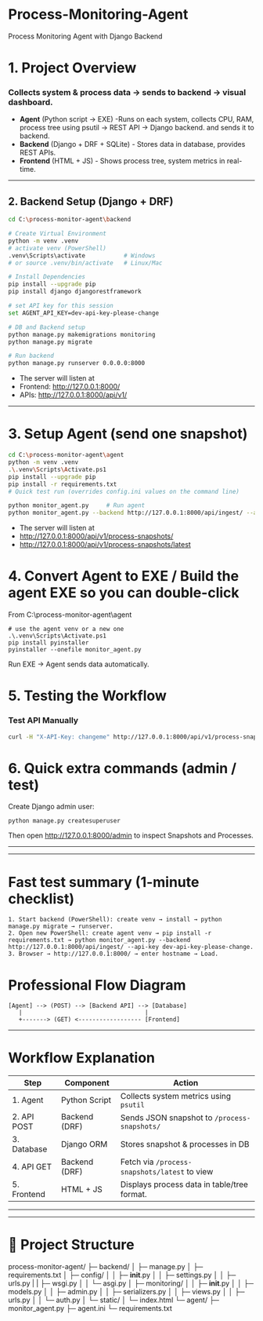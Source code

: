 # Process-Monitoring-Agent
Process Monitoring Agent with Django Backend
# 1. Project Overview
### Collects system & process data → sends to backend → visual dashboard.
- **Agent** (Python script → EXE) -Runs on each system, collects CPU, RAM, process tree using psutil → REST API → Django backend. and sends it to backend.
- **Backend** (Django + DRF + SQLite) - Stores data in database, provides REST APIs.
- **Frontend** (HTML + JS) - Shows process tree, system metrics in real-time.

---

## 2. Backend Setup (Django + DRF)
```bash
cd C:\process-monitor-agent\backend

# Create Virtual Environment
python -m venv .venv
# activate venv (PowerShell)
.venv\Scripts\activate           # Windows
# or source .venv/bin/activate   # Linux/Mac

# Install Dependencies
pip install --upgrade pip
pip install django djangorestframework

# set API key for this session
set AGENT_API_KEY=dev-api-key-please-change

# DB and Backend setup
python manage.py makemigrations monitoring
python manage.py migrate

# Run backend
python manage.py runserver 0.0.0.0:8000
```
- The server will listen at
- Frontend: http://127.0.0.1:8000/
- APIs: http://127.0.0.1:8000/api/v1/
---

# 3. Setup Agent (send one snapshot)
```bash
cd C:\process-monitor-agent\agent
python -m venv .venv
.\.venv\Scripts\Activate.ps1
pip install --upgrade pip
pip install -r requirements.txt
# Quick test run (overrides config.ini values on the command line)

python monitor_agent.py     # Run agent
python monitor_agent.py --backend http://127.0.0.1:8000/api/ingest/ --api-key dev-api-key-please-change
```
- The server will listen at
- http://127.0.0.1:8000/api/v1/process-snapshots/
- http://127.0.0.1:8000/api/v1/process-snapshots/latest

# 4. Convert Agent to EXE / Build the agent EXE so you can double-click
From C:\process-monitor-agent\agent
```
# use the agent venv or a new one
.\.venv\Scripts\Activate.ps1
pip install pyinstaller
pyinstaller --onefile monitor_agent.py
```
Run EXE → Agent sends data automatically.

# 5. Testing the Workflow
### Test API Manually
```bash
curl -H "X-API-Key: changeme" http://127.0.0.1:8000/api/v1/process-snapshots/latest
```

# 6. Quick extra commands (admin / test)
Create Django admin user:
```
python manage.py createsuperuser
```
Then open http://127.0.0.1:8000/admin to inspect Snapshots and Processes.

---
---

# Fast test summary (1-minute checklist)
```
1. Start backend (PowerShell): create venv → install → python manage.py migrate → runserver.
2. Open new PowerShell: create agent venv → pip install -r requirements.txt → python monitor_agent.py --backend http://127.0.0.1:8000/api/ingest/ --api-key dev-api-key-please-change.
3. Browser → http://127.0.0.1:8000/ → enter hostname → Load.
```
# Professional Flow Diagram
```
[Agent] --> (POST) --> [Backend API] --> [Database]
   |                                   |
   +-------> (GET) <------------------ [Frontend]
```
---
# Workflow Explanation

| Step        | Component     | Action                                         |
| ----------- | ------------- | --------------------------------------------   |
| 1. Agent    | Python Script | Collects system metrics using `psutil`         |
| 2. API POST | Backend (DRF) | Sends JSON snapshot to `/process-snapshots/`   |
| 3. Database | Django ORM    | Stores snapshot & processes in DB              |
| 4. API GET  | Backend (DRF) | Fetch via `/process-snapshots/latest` to view  |
| 5. Frontend | HTML + JS     | Displays process data in table/tree format.    |
---
---
# 🧱 Project Structure
process-monitor-agent/
├─ backend/
│ ├─ manage.py
│ ├─ requirements.txt
│ ├─ config/
│ │ ├─ __init__.py
│ │ ├─ settings.py
│ │ ├─ urls.py
| | ├─ wsgi.py
│ │ └─ asgi.py
│ ├─ monitoring/
│ │ ├─ __init__.py
│ │ ├─ models.py
│ │ ├─ admin.py
│ │ ├─ serializers.py
│ │ ├─ views.py
│ │ ├─ urls.py
│ │ └─ auth.py
│ └─ static/
│    └─ index.html
└─ agent/
   ├─ monitor_agent.py
   ├─ agent.ini
   └─ requirements.txt
